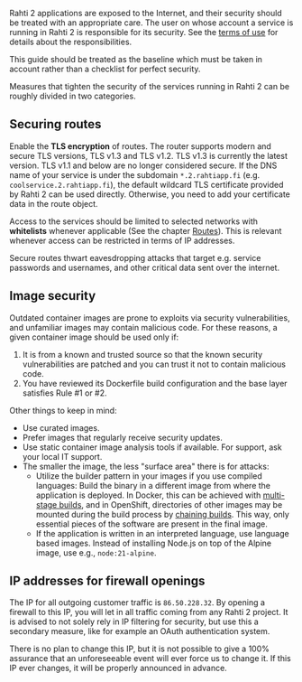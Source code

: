Rahti 2 applications are exposed to the Internet, and
their security should be treated with an appropriate care.
The user on whose account a service is running in Rahti 2 is
responsible for its security. See the [terms of use](https://rahti.csc.fi/agreements/terms_of_use/) for details about the
responsibilities.

This guide should be treated as the baseline which must be taken
in account rather than a checklist for perfect security.

Measures that tighten the security of the services running in Rahti 2 can be
roughly divided in two categories.

## Securing routes

Enable the **TLS encryption** of routes. The router supports modern and secure TLS versions, TLS v1.3 and TLS v1.2. TLS v1.3 is currently the latest version. TLS v1.1 and below are no longer considered secure. If the DNS name of your service is under
the subdomain `*.2.rahtiapp.fi` (e.g. `coolservice.2.rahtiapp.fi`), the default
wildcard TLS certificate provided by Rahti 2 can be used directly. Otherwise,
you need to add your certificate data in the route object.

Access to the services should be limited to selected networks with
**whitelists** whenever applicable (See the chapter
[Routes](../tutorials/elemental_tutorial.md#route)). This is relevant whenever
access can be restricted in terms of IP addresses.

Secure routes thwart eavesdropping attacks that target e.g. service passwords
and usernames, and other critical data sent over the internet.

## Image security

Outdated container images are prone to exploits via security vulnerabilities,
and unfamiliar images may contain malicious code. For these reasons, a given container
image should be used only if:

1. It is from a known and trusted source so that the known security
   vulnerabilities are patched and you can trust it not to contain malicious
   code.
2. You have reviewed its Dockerfile build configuration and the base layer
   satisfies Rule #1 or #2.

Other things to keep in mind:

* Use curated images.
* Prefer images that regularly receive security updates.
* Use static container image analysis tools if available. For support, ask your
  local IT support.
* The smaller the image, the less "surface area" there is for attacks:
  * Utilize the builder pattern in your images if you use compiled languages:
    Build the binary in a different image from where the application is
    deployed. In Docker, this can be achieved with [multi-stage
    builds](https://docs.docker.com/develop/develop-images/multistage-build/),
    and in OpenShift, directories of other images may be mounted during the build
    process by [chaining
    builds](https://cloud.redhat.com/blog/chaining-builds).
    This way, only essential pieces of the software are present in the
    final image.
  * If the application is written in an interpreted language, use language
    based images. Instead of installing Node.js on top of the Alpine image, use
    e.g., `node:21-alpine`.

## IP addresses for firewall openings

The IP for all outgoing customer traffic is `86.50.228.32`. By opening a firewall to this IP, you will let in all traffic coming from any Rahti 2 project. It is advised to not solely rely in IP filtering for security, but use this a secondary measure, like for example an OAuth authentication system.

There is no plan to change this IP, but it is not possible to give a 100% assurance that an unforeseeable event will ever force us to change it. If this IP ever changes, it will be properly announced in advance.
